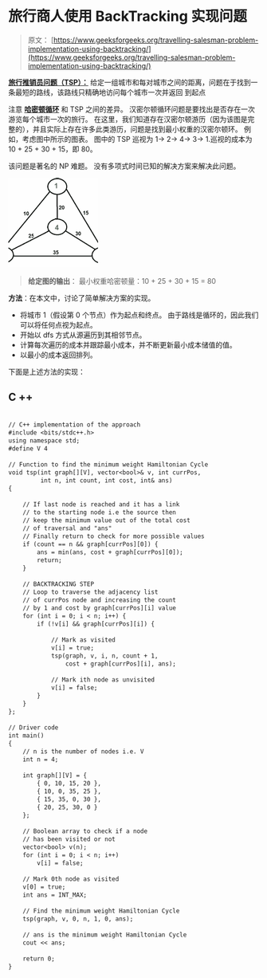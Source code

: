 # 旅行商人使用 BackTracking 实现问题

> 原文： [https://www.geeksforgeeks.org/travelling-salesman-problem-implementation-using-backtracking/](https://www.geeksforgeeks.org/travelling-salesman-problem-implementation-using-backtracking/)

**[旅行推销员问题（TSP）：](https://www.geeksforgeeks.org/travelling-salesman-problem-set-1/)** 给定一组城市和每对城市之间的距离，问题在于找到一条最短的路线，该路线只精确地访问每个城市一次并返回 到起点

注意 **[哈密顿循环](https://www.geeksforgeeks.org/backtracking-set-7-hamiltonian-cycle/)** 和 TSP 之间的差异。 汉密尔顿循环问题是要找出是否存在一次游览每个城市一次的旅行。 在这里，我们知道存在汉密尔顿游历（因为该图是完整的），并且实际上存在许多此类游历，问题是找到最小权重的汉密尔顿环。
例如，考虑图中所示的图表。 图中的 TSP 巡视为 1-> 2-> 4-> 3-> 1.巡视的成本为 10 + 25 + 30 + 15，即 80。

该问题是著名的 NP 难题。 没有多项式时间已知的解决方案来解决此问题。

![TSP](img/5ed402d46a5ae77ea6bbb8f81947428f.png)

> **给定图的输出**：
> 最小权重哈密顿量：10 + 25 + 30 + 15 = 80

**方法**：在本文中，讨论了简单解决方案的实现。

*   将城市 1（假设第 0 个节点）作为起点和终点。 由于路线是循环的，因此我们可以将任何点视为起点。
*   开始以 dfs 方式从源遍历到其相邻节点。
*   计算每次遍历的成本并跟踪最小成本，并不断更新最小成本储值的值。
*   以最小的成本返回排列。

下面是上述方法的实现：

## C ++

```

// C++ implementation of the approach 
#include <bits/stdc++.h> 
using namespace std; 
#define V 4 

// Function to find the minimum weight Hamiltonian Cycle 
void tsp(int graph[][V], vector<bool>& v, int currPos, 
         int n, int count, int cost, int& ans) 
{ 

    // If last node is reached and it has a link 
    // to the starting node i.e the source then 
    // keep the minimum value out of the total cost 
    // of traversal and "ans" 
    // Finally return to check for more possible values 
    if (count == n && graph[currPos][0]) { 
        ans = min(ans, cost + graph[currPos][0]); 
        return; 
    } 

    // BACKTRACKING STEP 
    // Loop to traverse the adjacency list 
    // of currPos node and increasing the count 
    // by 1 and cost by graph[currPos][i] value 
    for (int i = 0; i < n; i++) { 
        if (!v[i] && graph[currPos][i]) { 

            // Mark as visited 
            v[i] = true; 
            tsp(graph, v, i, n, count + 1, 
                cost + graph[currPos][i], ans); 

            // Mark ith node as unvisited 
            v[i] = false; 
        } 
    } 
}; 

// Driver code 
int main() 
{ 
    // n is the number of nodes i.e. V 
    int n = 4; 

    int graph[][V] = { 
        { 0, 10, 15, 20 }, 
        { 10, 0, 35, 25 }, 
        { 15, 35, 0, 30 }, 
        { 20, 25, 30, 0 } 
    }; 

    // Boolean array to check if a node 
    // has been visited or not 
    vector<bool> v(n); 
    for (int i = 0; i < n; i++) 
        v[i] = false; 

    // Mark 0th node as visited 
    v[0] = true; 
    int ans = INT_MAX; 

    // Find the minimum weight Hamiltonian Cycle 
    tsp(graph, v, 0, n, 1, 0, ans); 

    // ans is the minimum weight Hamiltonian Cycle 
    cout << ans; 

    return 0; 
} 

```